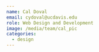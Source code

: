 ```yaml
---
name: Cal Doval
email: cydoval@ucdavis.edu
role: Web Design and Development
image: /media/team/cal_pic
categories:
  - design
---
```

